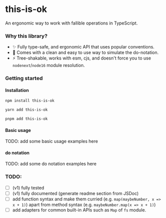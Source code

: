 # this-is-ok

An ergonomic way to work with fallible operations in TypeScript.

### Why this library?

- ✨ Fully type-safe, and ergonomic API that uses popular conventions.
- 🎉 Comes with a clean and easy to use way to simulate the do-notation.
- ⚡️ Tree-shakable, works with esm, cjs, and doesn't force you to use `nodenext`/`node16` module resolution.

### Getting started

#### Installation

```bash
npm install this-is-ok

yarn add this-is-ok

pnpm add this-is-ok

```

#### Basic usage

TODO: add some basic usage examples here

#### do notation

TODO: add some do notation examples here

### TODO:

- [ ] (v1) fully tested
- [ ] (v1) fully documented (generate readme section from JSDoc)
- [ ] add function syntax and make them curried (e.g. `map(maybeNumber, x => x + 1)`) apart from method syntax (e.g. `maybeNumber.map(x => x + 1)`)
- [ ] add adapters for common built-in APIs such as `Map` of `fs` module.
